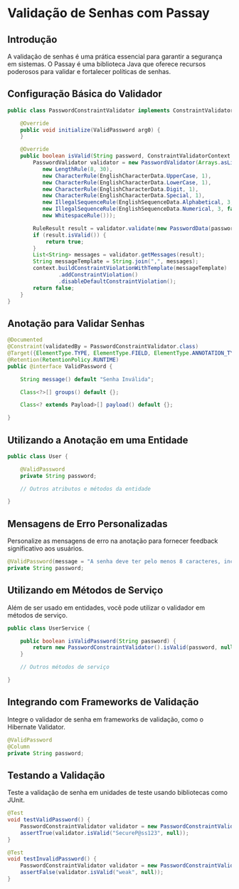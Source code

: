 # **Validação de Senhas com Passay**

## Introdução

A validação de senhas é uma prática essencial para garantir a segurança em sistemas. O Passay é uma biblioteca Java que oferece recursos poderosos para validar e fortalecer políticas de senhas.

## Configuração Básica do Validador

```java
public class PasswordConstraintValidator implements ConstraintValidator<ValidPassword, String> {

    @Override
    public void initialize(ValidPassword arg0) {
    }

    @Override
    public boolean isValid(String password, ConstraintValidatorContext context) {
        PasswordValidator validator = new PasswordValidator(Arrays.asList(
           new LengthRule(8, 30), 
           new CharacterRule(EnglishCharacterData.UpperCase, 1), 
           new CharacterRule(EnglishCharacterData.LowerCase, 1), 
           new CharacterRule(EnglishCharacterData.Digit, 1),
           new CharacterRule(EnglishCharacterData.Special, 1),
           new IllegalSequenceRule(EnglishSequenceData.Alphabetical, 3, false),
           new IllegalSequenceRule(EnglishSequenceData.Numerical, 3, false),
           new WhitespaceRule()));

        RuleResult result = validator.validate(new PasswordData(password));
        if (result.isValid()) {
            return true;
        }
        List<String> messages = validator.getMessages(result);
        String messageTemplate = String.join(",", messages);
        context.buildConstraintViolationWithTemplate(messageTemplate)
                .addConstraintViolation()       
                .disableDefaultConstraintViolation();
        return false;
    }
}
```

## Anotação para Validar Senhas

```java
@Documented
@Constraint(validatedBy = PasswordConstraintValidator.class)
@Target({ElementType.TYPE, ElementType.FIELD, ElementType.ANNOTATION_TYPE})
@Retention(RetentionPolicy.RUNTIME)
public @interface ValidPassword {

    String message() default "Senha Inválida";

    Class<?>[] groups() default {};

    Class<? extends Payload>[] payload() default {};

}
```

## Utilizando a Anotação em uma Entidade

```java
public class User {

    @ValidPassword
    private String password;

    // Outros atributos e métodos da entidade

}
```

## Mensagens de Erro Personalizadas

Personalize as mensagens de erro na anotação para fornecer feedback significativo aos usuários.

```java
@ValidPassword(message = "A senha deve ter pelo menos 8 caracteres, incluindo maiúsculas, minúsculas, números e caracteres especiais.")
private String password;
```

## Utilizando em Métodos de Serviço

Além de ser usado em entidades, você pode utilizar o validador em métodos de serviço.

```java
public class UserService {

    public boolean isValidPassword(String password) {
        return new PasswordConstraintValidator().isValid(password, null);
    }

    // Outros métodos de serviço

}
```

## Integrando com Frameworks de Validação

Integre o validador de senha em frameworks de validação, como o Hibernate Validator.

```java
@ValidPassword
@Column
private String password;
```

## Testando a Validação

Teste a validação de senha em unidades de teste usando bibliotecas como JUnit.

```java
@Test
void testValidPassword() {
    PasswordConstraintValidator validator = new PasswordConstraintValidator();
    assertTrue(validator.isValid("SecureP@ss123", null));
}

@Test
void testInvalidPassword() {
    PasswordConstraintValidator validator = new PasswordConstraintValidator();
    assertFalse(validator.isValid("weak", null));
}
```
